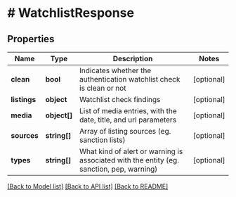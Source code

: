 # # WatchlistResponse

## Properties

Name | Type | Description | Notes
------------ | ------------- | ------------- | -------------
**clean** | **bool** | Indicates whether the authentication watchlist check is clean or not | [optional]
**listings** | **object** | Watchlist check findings | [optional]
**media** | **object[]** | List of media entries, with the date, title, and url parameters | [optional]
**sources** | **string[]** | Array of listing sources (eg. sanction lists) | [optional]
**types** | **string[]** | What kind of alert or warning is associated with the entity (eg. sanction, pep, warning) | [optional]

[[Back to Model list]](../../README.md#models) [[Back to API list]](../../README.md#endpoints) [[Back to README]](../../README.md)
